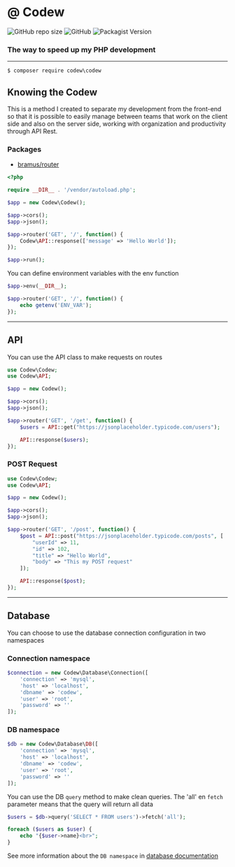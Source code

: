 # @ Codew

![GitHub repo size](https://img.shields.io/github/repo-size/ianpatricck/codew) ![GitHub](https://img.shields.io/github/license/ianpatricck/codew)
![Packagist Version](https://img.shields.io/packagist/v/codew/codew)

### The way to speed up my PHP development

---

```
$ composer require codew\codew
```

## Knowing the Codew

This is a method I created to separate my development from the front-end so that it is possible to easily manage between teams that work on the client side and also on the server side, working with organization and productivity through API Rest.

### Packages

- [bramus/router](https://github.com/bramus/router)

```php
<?php

require __DIR__ . '/vendor/autoload.php';

$app = new Codew\Codew();

$app->cors();
$app->json();

$app->router('GET', '/', function() {
    Codew\API::response(['message' => 'Hello World']);
});

$app->run();
```

You can define environment variables with the env function

```php
$app->env(__DIR__);

$app->router('GET', '/', function() {
    echo getenv('ENV_VAR');
});
```

---

## API

You can use the API class to make requests on routes

```php
use Codew\Codew;
use Codew\API;

$app = new Codew();

$app->cors();
$app->json();

$app->router('GET', '/get', function() {
    $users = API::get("https://jsonplaceholder.typicode.com/users");

    API::response($users);
});
```

### POST Request

```php
use Codew\Codew;
use Codew\API;

$app = new Codew();

$app->cors();
$app->json();

$app->router('GET', '/post', function() {
    $post = API::post("https://jsonplaceholder.typicode.com/posts", [
        "userId" => 11,
        "id" => 102,
        "title" => "Hello World",
        "body" => "This my POST request"
    ]);

    API::response($post);
});
```

---

## Database

You can choose to use the database connection configuration in two namespaces

### Connection namespace

```php
$connection = new Codew\Database\Connection([
    'connection' => 'mysql',
    'host' => 'localhost',
    'dbname' => 'codew',
    'user' => 'root',
    'password' => ''
]);
```

### DB namespace

```php
$db = new Codew\Database\DB([
    'connection' => 'mysql',
    'host' => 'localhost',
    'dbname' => 'codew',
    'user' => 'root',
    'password' => ''
]);
```

You can use the DB ```query``` method to make clean queries.
The 'all' en ```fetch``` parameter means that the query will return all data

```php
$users = $db->query('SELECT * FROM users')->fetch('all');

foreach ($users as $user) {
    echo "{$user->name}<br>";
}
```

See more information about the ```DB namespace``` in [database documentation](doc/database.md)
